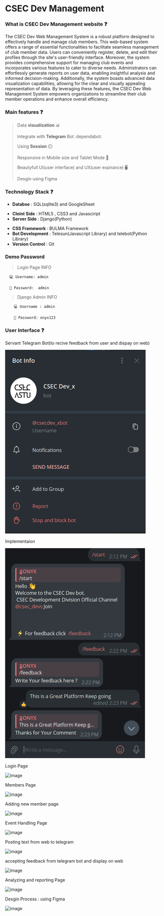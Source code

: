 # CSEC Dev Management 


### What is CSEC Dev Management website ❓

The CSEC Dev Web Management System is a robust platform designed to effectively handle and manage club members. This web-based system offers a range of essential functionalities to facilitate seamless management of club member data. Users can conveniently register, delete, and edit their profiles through the site's user-friendly interface. Moreover, the system provides comprehensive support for managing club events and incorporates various features to cater to diverse needs. Administrators can effortlessly generate reports on user data, enabling insightful analysis and informed decision-making. Additionally, the system boasts advanced data visualization capabilities, allowing for the clear and visually appealing representation of data. By leveraging these features, the CSEC Dev Web Management System empowers organizations to streamline their club member operations and enhance overall efficiency.










### Main features ❓

> Data **visualization** 📊
>
> 
> Integrate with **Telegram** Bot :dependabot:
>
> 
> Using **Session** ⏲️
> 
>
> Responsive in Mobile size and Tablet Mode 📱
>
> 
> Beautyfull UI(user interface) and UX(user expirance) 🖥️
>
> Desgin using Figma













### Technology Stack ❓


- **Databse** : SQL(sqlite3) and GoogleSheet
* **Cleint Side** : HTML5 , CSS3 and Javasciript
* **Server Side** : Django(Python)
+ **CSS Framework** : BULMA Framework
+ **Bot Development** : Telesun(Javascript Library) and telebot(Python Library)
+ **Version Control** : Git


### Demo Password

> Login Page INFO


      💻 Username: admin
      
      🔑 Password:  admin



> Django Admin INFO


        💻 Username : admin
        
        🔑 Password: onyx123



### User Interface ❓







Servant Telegram Bot(to recive feedback from user and dispay on web)

![Alt text](image-1.png)

Implementaion

![Alt text](image-2.png)



Login Page

![image](https://github.com/BereketDan/CSECdev/assets/86808497/34f7627a-a622-44a1-9ef7-422ddef193a8)


Members Page

![image](https://github.com/BereketDan/CSECdev/assets/86808497/74a8663f-f154-4bcb-b378-6fc089a1d0db)


Adding new member page

![image](https://github.com/BereketDan/CSECdev/assets/86808497/85103c0f-a681-41e1-a827-809945ba8a22)



Event Handling Page

![image](https://github.com/BereketDan/CSECdev/assets/86808497/5493e1e2-5374-4cb2-a7fe-a3547c79b07e)



Posting text from web to telegram

![image](https://github.com/BereketDan/CSECdev/assets/86808497/74be7173-5927-4fb3-9a11-b5528f24ae5a)



accepting feedback from telegram bot and display on web

![image](https://github.com/BereketDan/CSECdev/assets/86808497/64cf5bea-80d9-47b6-b883-4b9fcb4d6a1d)


Analyzing and reporting Page


![image](https://github.com/BereketDan/CSECdev/assets/86808497/a5618cde-5b80-473b-9bad-ab10b8c86c0d)


Desgin Process : using Figma

![image](https://github.com/BereketDan/CSECdev/assets/86808497/8dc612b8-f3ff-48d4-9115-8abd1fdc54f3)

